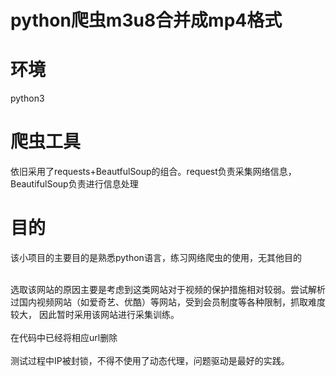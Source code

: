 # python爬虫m3u8合并成mp4格式

# 环境

python3

# 爬虫工具

依旧采用了requests+BeautfulSoup的组合。request负责采集网络信息，BeautifulSoup负责进行信息处理

# 目的 

该小项目的主要目的是熟悉python语言，练习网络爬虫的使用，无其他目的<br/>
<br/>

选取该网站的原因主要是考虑到这类网站对于视频的保护措施相对较弱。尝试解析过国内视频网站（如爱奇艺、优酷）等网站，受到会员制度等各种限制，抓取难度较大， 因此暂时采用该网站进行采集训练。
<br/>
<br/>
在代码中已经将相应url删除
<br/>
<br/>
测试过程中IP被封锁，不得不使用了动态代理，问题驱动是最好的实践。
